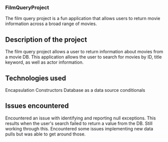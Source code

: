 ### FilmQueryProject
The film query project is a fun application that allows users to return movie information across a broad range of movies.
## Description of the project
The film query project allows a user to return information about movies from a movie DB. This application allows the user to search for movies by ID, title keyword, as well as actor information.
## Technologies used
Encapsulation
Constructors
Database as a data source
conditionals
## Issues encountered
Encountered an issue with identifying and reporting null exceptions. This results when the user's search failed to return a value from the DB. Still working through this. Encountered some issues implementing new data pulls but was able to get around those.
